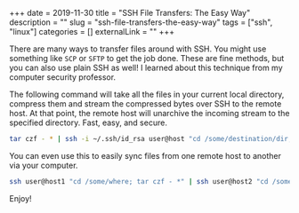 +++ 
date = 2019-11-30
title = "SSH File Transfers: The Easy Way"
description = ""
slug = "ssh-file-transfers-the-easy-way" 
tags = ["ssh", "linux"]
categories = []
externalLink = ""
+++

There are many ways to transfer files around with SSH. You might use something like `SCP` or `SFTP` to get the job done. These are fine methods, but you can also use plain SSH as well! I learned about this technique from my computer security professor. 

The following command will take all the files in your current local directory, compress them and stream the compressed bytes over SSH to the remote host. At that point, the remote host will unarchive the incoming stream to the specified directory. Fast, easy, and secure. 

```bash
tar czf - * | ssh -i ~/.ssh/id_rsa user@host "cd /some/destination/dir; tar xzf -"
```

You can even use this to easily sync files from one remote host to another via your computer. 

```bash
ssh user@host1 "cd /some/where; tar czf - *" | ssh user@host2 "cd /some/where/else; tar xzf -"
```

Enjoy!